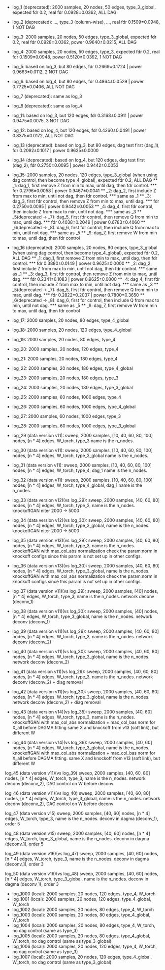 * log_1 (deprecated): 2000 samples, 20 nodes, 50 edges, type_3_global, expected fdr 0.2, real fdr 0.0928±0.0362, ALL DAG
* log_2 (deprecated): ..., type_3 (column-wise), ..., real fdr 0.1509±0.0948, 1 NOT DAG
* log_3: 2000 samples, 20 nodes, 50 edges, type_3_global, expected fdr 0.2, real fdr 0.0928±0.0362, power 0.9640±0.0215, ALL DAG
* log_4: 2000 samples, 20 nodes, 50 edges, type_3, expected fdr 0.2, real fdr 0.1509±0.0948, power 0.5120±0.0392, 1 NOT DAG
* log_5: based on log_3, but 80 edges, fdr 0.2669±0.1724 | power 0.9663±0.0112, 2 NOT DAG
* log_6: based on log_4, but 80 edges, fdr 0.4864±0.0529 | power 0.7725±0.0406, ALL NOT DAG
* log_7 (deprecated): same as log_3
* log_8 (deprecated): same as log_4
* log_11: based on log_3, but 120 edges, fdr 0.3168±0.0911 | power 0.9475±0.0075, 3 NOT DAG
* log_12: based on log_4, but 120 edges, fdr 0.4260±0.0491 | power 0.8375±0.0172, ALL NOT DAG
* log_13 (deprecated): based on log_3, but 80 edges, dag test first (dag_1), fdr 0.2092±0.1017 | power 0.9625±0.0000
* log_14 (deprecated): based on log_4, but 120 edges, dag test first (dag_2), fdr 0.2750±0.0095 | power 0.9442±0.0053

* log_15: 2000 samples, 20 nodes, 120 edges, type_3_global (when using dag control, then become type_4_global),
expected fdr 0.2, ALL DAG
** _1: dag_1, first remove Z from min to max, until dag, then fdr control.
*** fdr 0.2796±0.0058 | power 0.9467±0.0041
** _2: dag_2, first include Z from max to min, until not dag, then fdr control.
*** same as _1
** _3: dag_3, first fdr control, then remove Z from min to max, until dag.
*** fdr 0.2750±0.0095 | power 0.9442±0.0053
** _4: dag_4, first fdr control, then include Z from max to min, until not dag.
*** same as _3
** _5(deprecated -> _7): dag_5, first fdr control, then remove Q from min to max, until dag.
*** fdr 0.4038±0.2049 | power 0.6783±0.4060
** _6(deprecated -> _8): dag_6, first fdr control, then include Q from max to min, until not dag.
*** same as _5
** _9: dag_7, first remove W from min to max, until dag, then fdr control

* log_16 (deprecated): 2000 samples, 20 nodes, 80 edges, type_3_global (when using dag control, then become type_4_global),
expected fdr 0.2, ALL DAG
** _1: dag_1, first remove Z from min to max, until dag, then fdr control.
*** fdr 0.3880±0.0149 | power 0.9625±0.0000
** _2: dag_2, first include Z from max to min, until not dag, then fdr control.
*** same as _1
** _3: dag_3, first fdr control, then remove Z from min to max, until dag.
*** fdr 0.2341±0.1083 | power 0.9625±0.0000
** _4: dag_4, first fdr control, then include Z from max to min, until not dag.
*** same as _3
** _5(deprecated -> _7): dag_5, first fdr control, then remove Q from min to max, until dag.
*** fdr 0.2822±0.2037 | power 0.7800±0.3650
** _6(deprecated -> _8): dag_6, first fdr control, then include Q from max to min, until not dag.
*** same as _5
** _9: dag_7, first remove W from min to max, until dag, then fdr control

* log_17: 2000 samples, 20 nodes, 80 edges, type_4_global
* log_18: 2000 samples, 20 nodes, 120 edges, type_4_global
* log_19: 2000 samples, 20 nodes, 80 edges, type_4
* log_20: 2000 samples, 20 nodes, 120 edges, type_4
* log_21: 2000 samples, 20 nodes, 180 edges, type_4
* log_22: 2000 samples, 20 nodes, 180 edges, type_4_global
* log_23: 2000 samples, 20 nodes, 180 edges, type_3
* log_24: 2000 samples, 20 nodes, 180 edges, type_3_global
* log_25: 2000 samples, 60 nodes, 1000 edges, type_4
* log_26: 2000 samples, 60 nodes, 1000 edges, type_4_global
* log_27: 2000 samples, 60 nodes, 1000 edges, type_3
* log_28: 2000 samples, 60 nodes, 1000 edges, type_3_global

* log_29 (data version v11): 
sweep, 2000 samples, [10, 40, 60, 80, 100] nodes, [n * 4] edges, W_torch, type_3
name is the n_nodes.

* log_30 (data version v11): 
sweep, 2000 samples, [10, 40, 60, 80, 100] nodes, [n * 4] edges, W_torch, type_3_global
name is the n_nodes.

* log_31 (data version v11): 
sweep, 2000 samples, [10, 40, 60, 80, 100] nodes, [n * 4] edges, W_torch, type_4, dag_1
name is the n_nodes.

* log_32 (data version v11): 
sweep, 2000 samples, [10, 40, 60, 80, 100] nodes, [n * 4] edges, W_torch, type_4_global, dag_1
name is the n_nodes.

* log_33 (data version v12)(vs log_29):
sweep, 2000 samples, [40, 60, 80] nodes, [n * 4] edges, W_torch, type_3, name is the n_nodes.
knockoffGAN niter 2000 -> 5000

* log_34 (data version v12)(vs log_30):
sweep, 2000 samples, [40, 60, 80] nodes, [n * 4] edges, W_torch, type_3_global, name is the n_nodes.
knockoffGAN niter 2000 -> 5000

* log_35 (data version v13)(vs log_29):
sweep, 2000 samples, [40, 60, 80] nodes, [n * 4] edges, W_torch, type_3, name is the n_nodes.
knockoffGAN with max_col_abs normalization
check the param:norm in knockoff configs since this param is not set up in other configs.

* log_36 (data version v13)(vs log_30):
sweep, 2000 samples, [40, 60, 80] nodes, [n * 4] edges, W_torch, type_3_global, name is the n_nodes.
knockoffGAN with max_col_abs normalization
check the param:norm in knockoff configs since this param is not set up in other configs.

* log_37 (data version v11)(vs log_29):
sweep, 2000 samples, [40] nodes, [n * 4] edges, W_torch, type_3, name is the n_nodes.
network deconv (deconv_1)

* log_38 (data version v11)(vs log_30):
sweep, 2000 samples, [40] nodes, [n * 4] edges, W_torch, type_3_global, name is the n_nodes.
network deconv (deconv_1)

* log_39 (data version v11)(vs log_29):
sweep, 2000 samples, [40, 60, 80] nodes, [n * 4] edges, W_torch, type_3, name is the n_nodes.
network deconv (deconv_2)

* log_40 (data version v11)(vs log_30):
sweep, 2000 samples, [40, 60, 80] nodes, [n * 4] edges, W_torch, type_3_global, name is the n_nodes.
network deconv (deconv_2)

* log_41 (data version v11)(vs log_29):
sweep, 2000 samples, [40, 60, 80] nodes, [n * 4] edges, W_torch, type_3, name is the n_nodes.
network deconv (deconv_2) + diag removal

* log_42 (data version v11)(vs log_30):
sweep, 2000 samples, [40, 60, 80] nodes, [n * 4] edges, W_torch, type_3_global, name is the n_nodes.
network deconv (deconv_2) + diag removal

* log_43 (data version v14)(vs log_35):
sweep, 2000 samples, [40, 60] nodes, [n * 4] edges, W_torch, type_3, name is the n_nodes.
knockoffGAN with max_col_abs normalization + max_col_bas norm for X_all before DAGMA fitting
same X and knockoff from v13 (soft link), but different W

* log_44 (data version v14)(vs log_36):
sweep, 2000 samples, [40, 60] nodes, [n * 4] edges, W_torch, type_3_global, name is the n_nodes.
knockoffGAN with max_col_abs normalization + max_col_bas norm for X_all before DAGMA fitting.
same X and knockoff from v13 (soft link), but different W

log_45 (data version v11)(vs log_39)
sweep, 2000 samples, [40, 60, 80] nodes, [n * 4] edges, W_torch, type_3, name is the n_nodes.
network deconv (deconv_2), DAG control on W before deconv

log_46 (data version v11)(vs log_40)
sweep, 2000 samples, [40, 60, 80] nodes, [n * 4] edges, W_torch, type_3_global, name is the n_nodes.
network deconv (deconv_2), DAG control on W before deconv

log_47 (data version v15)
sweep, 2000 samples, [40, 60] nodes, [n * 4] edges, W_torch, type_3, name is the n_nodes.
deconv in dagma (deconv_1), order 5

log_48 (data version v15)
sweep, 2000 samples, [40, 60] nodes, [n * 4] edges, W_torch, type_3_global, name is the n_nodes.
deconv in dagma (deconv_1), order 5

log_49 (data version v16)(vs log_47)
sweep, 2000 samples, [40, 60] nodes, [n * 4] edges, W_torch, type_3, name is the n_nodes.
deconv in dagma (deconv_1), order 3

log_50 (data version v16)(vs log_48)
sweep, 2000 samples, [40, 60] nodes, [n * 4] edges, W_torch, type_3_global, name is the n_nodes.
deconv in dagma (deconv_1), order 3




* log_1000 (local): 2000 samples, 20 nodes, 120 edges, type_4, W_torch
* log_1001 (local): 2000 samples, 20 nodes, 120 edges, type_4_global, W_torch
* log_1002 (local): 2000 samples, 20 nodes, 80 edges, type_4, W_torch
* log_1003 (local): 2000 samples, 20 nodes, 80 edges, type_4_global, W_torch
* log_1004 (local): 2000 samples, 20 nodes, 80 edges, type_4, W_torch, no dag control (same as type_3)
* log_1005 (local): 2000 samples, 20 nodes, 80 edges, type_4_global, W_torch, no dag control (same as type_3_global)
* log_1006 (local): 2000 samples, 20 nodes, 120 edges, type_4, W_torch, no dag control (same as type_3)
* log_1007 (local): 2000 samples, 20 nodes, 120 edges, type_4_global, W_torch, no dag control (same as type_3_global)

